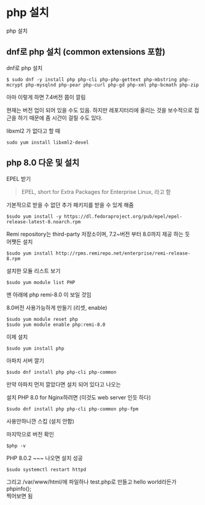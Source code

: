 # php 설치
php 설치

## dnf로 php 설치 (common extensions 포함)
dnf로 php 설치
```
$ sudo dnf -y install php php-cli php-php-gettext php-mbstring php-mcrypt php-mysqlnd php-pear php-curl php-gd php-xml php-bcmath php-zip
```
아마 이렇게 하면 7.4버전 쯤이 깔림 

현재는 버전 업이 되어 있을 수도 있음. 하지만 레포지터리에 올리는 것을 보수적으로 접근을 하기 때문에 좀 시간이 걸릴 수도 있다.

libxml2 가 없다고 할 때 
```
sudo yum install libxml2-devel
```


## php 8.0 다운 및 설치
EPEL 받기   
> EPEL, short for Extra Packages for Enterprise Linux, 라고 함

기본적으로 받을 수 없던 추가 패키지를 받을 수 있게 해줌   
```
$sudo yum install -y https://dl.fedoraproject.org/pub/epel/epel-release-latest-8.noarch.rpm
```

Remi repository는 third-party 저장소이며, 7.2~버전 부터 8.0까지 제공 하는 듯   
어쨋든 설치   
```
$sudo yum install http://rpms.remirepo.net/enterprise/remi-release-8.rpm
```
설치한 모듈 리스트 보기

```
$sudo yum module list PHP   
```

맨 아래에 php remi-8.0 이 보일 것임

8.0버전 사용가능하게 만들기 (리셋, enable)  
```
$sudo yum module reset php
$sudo yum module enable php:remi-8.0 
```
이제 설치
```
$sudo yum install php
```
아파치 서버 깔기
```
$sudo dnf install php php-cli php-common
```
만약 아파치 먼저 깔았다면 설치 되어 있다고 나오는

설치 PHP 8.0 for Nginx하려면 (이것도 web server 인듯 하다)
```
$sudo dnf install php php-cli php-common php-fpm
```
사용안하니깐 스킵 (설치 안함)

마지막으로 버전 확인
```
$php -v
```
PHP 8.0.2 ~~~ 나오면 설치 성공

```
$sudo systemctl restart httpd
```

그리고 /var/www/html/에 파일하나 test.php로 만들고 hello world라든가 phpinfo();    
찍어보면 됨
